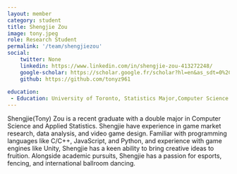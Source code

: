 ```yaml
---
layout: member
category: student
title: Shengjie Zou
image: tony.jpeg
role: Research Student
permalink: '/team/shengjiezou'
social:
    twitter: None
    linkedin: https://www.linkedin.com/in/shengjie-zou-413272248/
    google-scholar: https://scholar.google.fr/scholar?hl=en&as_sdt=0%2C5&q=Design+and+research+of+VR+interactive+game+based+on+mirror+elements&btnG=
    github: https://github.com/tonyz961
    
education:
 - Education: University of Toronto, Statistics Major,Computer Science Major and Mathematical Sciences minor
---
```

Shengjie(Tony) Zou is a recent graduate with a double major in Computer Science and Applied Statistics. Shengjie have experience in game market research, data analysis, and video game design. Familiar with programming languages like C/C++, JavaScript, and Python, and experience with game engines like Unity, Shengjie has a keen ability to bring creative ideas to fruition. Alongside academic pursuits, Shengjie has a passion for esports, fencing, and international ballroom dancing.
